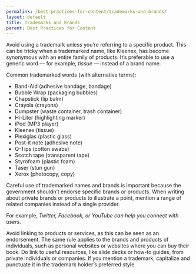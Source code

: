 ```yaml
---
permalink: /best-practices-for-content/trademarks-and-brands/
layout: default
title: Trademarks and Brands
parent: Best Practices for Content
---
```


Avoid using a trademark unless you’re referring to a specific product.
This can be tricky when a trademarked name, like Kleenex, has become
synonymous with an entire family of products. It’s preferable to use a
generic word — for example, *tissue* — instead of a brand name.

Common trademarked words (with alternative terms):

-   Band-Aid (adhesive bandage, bandage)
-   Bubble Wrap (packaging bubbles)
-   Chapstick (lip balm)
-   Crayola (crayons)
-   Dumpster (waste container, trash container)
-   Hi-Liter (highlighting marker)
-   iPod (MP3 player)
-   Kleenex (tissue)
-   Plexiglas (plastic glass)
-   Post-it note (adhesive note)
-   Q-Tips (cotton swabs)
-   Scotch tape (transparent tape)
-   Styrofoam (plastic foam)
-   Taser (stun gun)
-   Xerox (photocopy, copy)

Careful use of trademarked names and brands is important because the
government shouldn’t endorse specific brands or products. When writing
about private brands or products to illustrate a point, mention a range
of related companies instead of a single provider.

For example, *Twitter, Facebook, or YouTube can help you connect with
users.*

Avoid linking to products or services, as this can be seen as an
endorsement. The same rule applies to the brands and products of
individuals, such as personal websites or websites where you can buy
their book. Do link to useful resources, like slide decks or how-to
guides, from private individuals or companies. If you mention a
trademark, capitalize and punctuate it in the trademark holder’s
preferred style.
